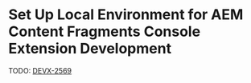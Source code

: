 # Set Up Local Environment for AEM Content Fragments Console Extension Development

TODO: [DEVX-2569](https://jira.corp.adobe.com/browse/DEVX-2569)
